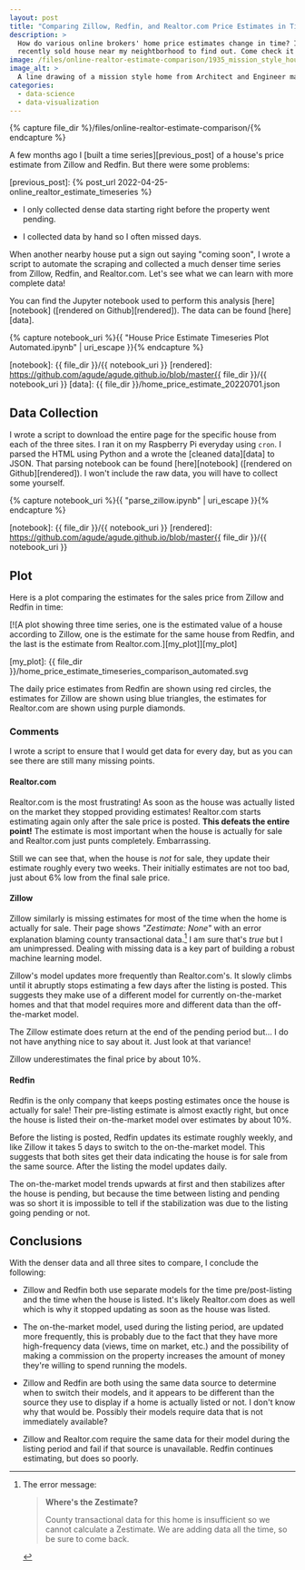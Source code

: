 ```yaml
---
layout: post
title: "Comparing Zillow, Redfin, and Realtor.com Price Estimates in Time"
description: >
  How do various online brokers' home price estimates change in time? I use a
  recently sold house near my neightborhood to find out. Come check it out!
image: /files/online-realtor-estimate-comparison/1935_mission_style_house.jpg
image_alt: >
  A line drawing of a mission style home from Architect and Engineer magazine.
categories:
  - data-science
  - data-visualization
---
```


{% capture file_dir %}/files/online-realtor-estimate-comparison/{% endcapture %}

A few months ago I [built a time series][previous_post] of a house's
price estimate from Zillow and Redfin. But there were some problems:

[previous_post]: {% post_url 2022-04-25-online_realtor_estimate_timeseries %}

- I only collected dense data starting right before the property went pending.

- I collected data by hand so I often missed days.

When another nearby house put a sign out saying "coming soon", I wrote a
script to automate the scraping and collected a much denser time series from
Zillow, Redfin, and Realtor.com. Let's see what we can learn with more
complete data!

You can find the Jupyter notebook used to perform this analysis
[here][notebook] ([rendered on Github][rendered]). The data can be found
[here][data].

{% capture notebook_uri %}{{ "House Price Estimate Timeseries Plot Automated.ipynb" | uri_escape }}{% endcapture %}

[notebook]: {{ file_dir }}/{{ notebook_uri }}
[rendered]: https://github.com/agude/agude.github.io/blob/master{{ file_dir }}/{{ notebook_uri }}
[data]: {{ file_dir }}/home_price_estimate_20220701.json

## Data Collection

I wrote a script to download the entire page for the specific house from each
of the three sites. I ran it on my Raspberry Pi everyday using `cron`. I
parsed the HTML using Python and a wrote the [cleaned data][data] to JSON.
That parsing notebook can be found [here][notebook] ([rendered on
Github][rendered]). I won't include the raw data, you will have to collect
some yourself.

{% capture notebook_uri %}{{ "parse_zillow.ipynb" | uri_escape }}{% endcapture %}

[notebook]: {{ file_dir }}/{{ notebook_uri }}
[rendered]: https://github.com/agude/agude.github.io/blob/master{{ file_dir }}/{{ notebook_uri }}

## Plot

Here is a plot comparing the estimates for the sales price from Zillow and
Redfin in time:

[![A plot showing three time series, one is the estimated value of a house
according to Zillow, one is the estimate for the same house from
Redfin, and the last is the estimate from Realtor.com.][my_plot]][my_plot]

[my_plot]: {{ file_dir }}/home_price_estimate_timeseries_comparison_automated.svg

The daily price estimates from Redfin are shown using red circles, the
estimates for Zillow are shown using blue triangles, the estimates for
Realtor.com are shown using purple diamonds.

### Comments

I wrote a script to ensure that I would get data for every day, but as you can
see there are still many missing points. 

#### Realtor.com

Realtor.com is the most frustrating! As soon as the house was actually listed
on the market they stopped providing estimates! Realtor.com starts estimating
again only after the sale price is posted. **This defeats the entire point!**
The estimate is most important when the house is actually for sale and
Realtor.com just punts completely. Embarrassing.

Still we can see that, when the house is _not_ for sale, they update their
estimate roughly every two weeks. Their initially estimates are not too bad,
just about 6% low from the final sale price.

#### Zillow

Zillow similarly is missing estimates for most of the time when the home is
actually for sale. Their page shows _"Zestimate: None"_ with an error
explanation blaming county transactional data.[^error] I am sure that's _true_
but I am unimpressed. Dealing with missing data is a key part of building a
robust machine learning model.

[^error]: The error message:

    > **Where's the Zestimate?**
    > 
    > County transactional data for this home is insufficient so we cannot
    > calculate a Zestimate. We are adding data all the time, so be sure to come
    > back.

Zillow's model updates more frequently than Realtor.com's. It slowly climbs
until it abruptly stops estimating a few days after the listing is posted.
This suggests they make use of a different model for currently on-the-market
homes and that that model requires more and different data than the
off-the-market model.

The Zillow estimate does return at the end of the pending period but... I do
not have anything nice to say about it. Just look at that variance!

Zillow underestimates the final price by about 10%.

#### Redfin

Redfin is the only company that keeps posting estimates once the house is
actually for sale! Their pre-listing estimate is almost exactly right, but
once the house is listed their on-the-market model over estimates by about
10%.

Before the listing is posted, Redfin updates its estimate roughly weekly, and
like Zillow it takes 5 days to switch to the on-the-market model. This
suggests that both sites get their data indicating the house is for sale from
the same source. After the listing the model updates daily.

The on-the-market model trends upwards at first and then stabilizes after the
house is pending, but because the time between listing and pending was so
short it is impossible to tell if the stabilization was due to the listing
going pending or not.

## Conclusions

With the denser data and all three sites to compare, I conclude the following:

- Zillow and Redfin both use separate models for the time pre/post-listing
  and the time when the house is listed. It's likely Realtor.com does as well
  which is why it stopped updating as soon as the house was listed.

- The on-the-market model, used during the listing period, are updated more
  frequently, this is probably due to the fact that they have more
  high-frequency data (views, time on market, etc.) and the possibility of
  making a commission on the property increases the amount of money they're
  willing to spend running the models.

- Zillow and Redfin are both using the same data source to determine when to
  switch their models, and it appears to be different than the source they use
  to display if a home is actually listed or not. I don't know why that would
  be. Possibly their models require data that is not immediately available?

- Zillow and Realtor.com require the same data for their model during the
  listing period and fail if that source is unavailable. Redfin continues
  estimating, but does so poorly.
